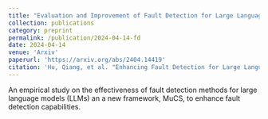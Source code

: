 ```yaml
---
title: "Evaluation and Improvement of Fault Detection for Large Language Models"
collection: publications
category: preprint
permalink: /publication/2024-04-14-fd
date: 2024-04-14
venue: 'Arxiv'
paperurl: 'https://arxiv.org/abs/2404.14419'
citation: 'Hu, Qiang, et al. "Enhancing Fault Detection for Large Language Models via Mutation-Based Confidence Smoothing." arXiv preprint arXiv:2404.14419 (2024).'
---
```


An empirical study on the effectiveness of fault detection methods for large language models (LLMs) an a new framework, MuCS, to enhance fault detection capabilities.
